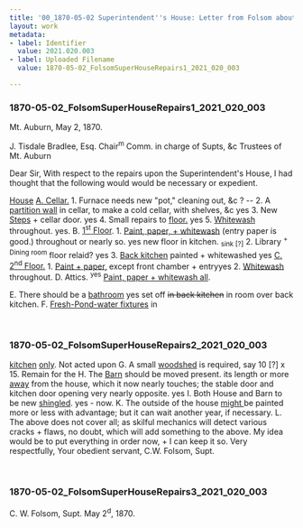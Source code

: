 ```yaml
---
title: '00_1870-05-02 Superintendent''s House: Letter from Folsom about Repairs, 2021.020.003'
layout: work
metadata:
- label: Identifier
  value: 2021.020.003
- label: Uploaded Filename
  value: 1870-05-02_FolsomSuperHouseRepairs1_2021_020_003

---
```

<div class="pages">
<div id="page-1816499">
<h3><a name="page-1816499">1870-05-02_FolsomSuperHouseRepairs1_2021_020_003</a></h3>
<div class="page-content">
<p>Mt. Auburn, May 2, 1870.</p>
<p>J. Tisdale Bradlee, Esq.<span class='line-break'> </span>Chair<sup>m</sup> Comm. in charge of Supts, &amp;c<span class='line-break'> </span>Trustees of Mt. Auburn</p>
<p>Dear Sir,<span class='line-break'> </span>With respect to the <span class='line-break'> </span>repairs upon the Superintendent's House, <span class='line-break'> </span>I had thought that the following would<span class='line-break'> </span>would be necessary or expedient.</p>
<p><u>House</u><span class='line-break'> </span><u>A. Cellar.</u><span class='line-break'> </span>1. Furnace needs new "pot," cleaning out, &amp;c<span class='line-break'> </span>? --       2. A <u>partition wall</u> in cellar, to make a<span class='line-break'> </span>cold cellar, with shelves, &amp;c<span class='line-break'> </span>yes       3. New <u>Steps</u> + cellar door.<span class='line-break'> </span>yes       4. Small repairs to <u>floor.</u><span class='line-break'> </span>yes       5. <u>Whitewash</u> throughout.<span class='line-break'> </span>yes. B.  <u>1<sup>st</sup> Floor</u>. 1. <u>Paint, paper, + whitewash</u><span class='line-break'> </span>(entry paper is good.)     throughout or nearly so.<span class='line-break'> </span>yes new floor in kitchen. <sub>sink [?]</sub>  2. Library <sup>+ Dining room</sup> floor relaid?<span class='line-break'> </span>yes           3. <u>Back kitchen</u> painted + whitewashed<span class='line-break'> </span>yes  <u>C. 2<sup>nd</sup> Floor.</u> 1. <u>Paint + paper,</u> except front <span class='line-break'> </span>chamber + entry<span class='line-break'></span>yes             2. <u>Whitewash</u> throughout.<span class='line-break'> </span>D. Attics. <sup>yes</sup> <u>Paint, paper + whitewash all</u>.</p>
<p>E. There should be a <u>bathroom</u><span class='line-break'> </span>yes   set off <del>in back kitchen</del> in room over back kitchen.<span class='line-break'> </span>F. <u>Fresh-Pond-water fixtures</u> in<span class='line-break'> </span></p>
</div>
</div>
<br />
<div id="page-1816500">
<h3><a name="page-1816500">1870-05-02_FolsomSuperHouseRepairs2_2021_020_003</a></h3>
<div class="page-content">
<p><u>kitchen</u> <u>only</u>. <span class='line-break'> </span>Not acted upon  G. A small <u>woodshed</u> is required,<span class='line-break'> </span>say 10 [?] x 15.<span class='line-break'> </span>Remain for the  H. The <u>Barn</u> should be moved<span class='line-break'> </span>present.    its length or more <u>away</u> from the<span class='line-break'> </span>house, which it now nearly touches; the <span class='line-break'> </span>stable door and kitchen door opening <span class='line-break'> </span>very nearly opposite. <span class='line-break'> </span>yes I. Both House and Barn <span class='line-break'> </span>to be new <u>shingled</u>.<span class='line-break'> </span>yes - now. K. The outside of the house<span class='line-break'> </span><u>might </u>be painted more or less with<span class='line-break'> </span>advantage; but it can wait another<span class='line-break'> </span>year, if necessary.<span class='line-break'> </span>L. The above does not cover all; <span class='line-break'> </span>as skilful mechanics will <span class='line-break'> </span>detect various cracks + flaws, no<span class='line-break'> </span>doubt, which will add something to<span class='line-break'> </span>the above.  My idea<span class='line-break'> </span>would be to put everything in order<span class='line-break'> </span>now, + I can keep it so.<span class='line-break'> </span>Very respectfully,<span class='line-break'> </span>Your obedient servant,<span class='line-break'> </span>C.W. Folsom,<span class='line-break'> </span>Supt.</p>
</div>
</div>
<br />
<div id="page-1816501">
<h3><a name="page-1816501">1870-05-02_FolsomSuperHouseRepairs3_2021_020_003</a></h3>
<div class="page-content">
<p>C. W. Folsom, Supt.<span class='line-break'> </span>May 2<sup>d</sup>, 1870. </p>
</div>
</div>
<br />
</div>
